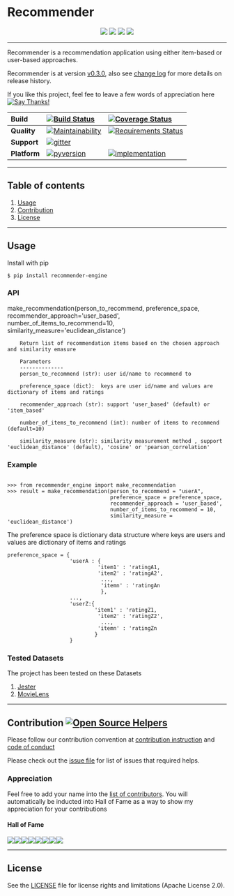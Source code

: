 # **Recommender**

<p align="center">
	<a href="https://pypi.org/project/recommender-engine/"><img src="https://img.shields.io/pypi/v/recommender-engine.svg"></a>
	<a href="https://pepy.tech/project/recommender-engine"><img src="https://pepy.tech/badge/recommender-engine"></a>
	<a href="https://github.com/tranlyvu/recommender"><img src="http://githubbadges.com/star.svg?user=tranlyvu&repo=recommender&style=default"></a>
    <a href="https://github.com/tranlyvu/recommender/fork"><img src="http://githubbadges.com/fork.svg?user=tranlyvu&repo=recommender&style=default"></a>
</p>

---

Recommender is a recommendation application using either item-based or user-based approaches.

Recommender is at version [v0.3.0](https://github.com/tranlyvu/recommender/releases), also see [change log](https://github.com/tranlyvu/recommender/blob/dev/CHANGELOG.md) for more details on release history.

If you like this project, feel fee to leave a few words of appreciation here [![Say Thanks!](https://img.shields.io/badge/Say%20Thanks-!-1EAEDB.svg)](https://saythanks.io/to/tranlyvu)

| Build | [![Build Status][3]][4] | [![Coverage Status][5]][6] |
| :--- | :--- | :---  |
| **Quality** | [![Maintainability][13]][14] | [![Requirements Status][19]][20] |
| **Support** | [![gitter][17]][18] |  |
| **Platform** | [![pyversion][25]][26] | [![implementation][27]][28] |

[3]: https://travis-ci.org/tranlyvu/recommender.svg?branch=dev
[4]: https://travis-ci.org/tranlyvu/recommender
[5]: https://coveralls.io/repos/github/tranlyvu/recommender/badge.svg?branch=dev
[6]: https://coveralls.io/github/tranlyvu/recommender?branch=dev
[13]: https://api.codeclimate.com/v1/badges/de05d6acb8cd3b11aa0c/maintainability
[14]: https://codeclimate.com/github/tranlyvu/recommender/maintainability
[19]: https://requires.io/github/tranlyvu/recommender/requirements.svg?branch=dev
[20]: https://requires.io/github/tranlyvu/recommender/requirements/?branch=dev
[17]: https://badges.gitter.im/gitterHQ/gitter.png
[18]: https://gitter.im/recommender-engine
[25]: https://img.shields.io/pypi/pyversions/recommender-engine.svg
[26]: https://pypi.org/project/recommender-engine/
[27]: https://img.shields.io/pypi/implementation/recommender-engine.svg
[28]: https://pypi.org/project/recommender-engine/

---
Table of contents
---

1. [Usage](#Usage)
2. [Contribution](#Contribution) 
4. [License](#License)

---
Usage
---

Install with pip

```
$ pip install recommender-engine
```

### API

make_recommendation(person_to_recommend, preference_space, recommender_approach='user_based', number_of_items_to_recommend=10, similarity_measure='euclidean_distance')

```	
	Return list of recommendation items based on the chosen approach and similarity emasure

	Parameters
	--------------
	person_to_recommend (str): user id/name to recommend to

	preference_space (dict):  keys are user id/name and values are dictionary of items and ratings

	recommender_approach (str): support 'user_based' (default) or 'item_based'

	number_of_items_to_recommend (int): number of items to recommend (default=10)

	similarity_measure (str): similarity measurement method , support 'euclidean_distance' (default), 'cosine' or 'pearson_correlation'
```

### Example

```

>>> from recommender_engine import make_recommendation
>>>	result = make_recommendation(person_to_recommend = "userA",
								 preference_space = preference_space,
								 recommender_approach = 'user_based',
								 number_of_items_to_recommend = 10,
								 similarity_measure = 'euclidean_distance')
```

The preference space is dictionary data structure where keys are users and values are dictionary of items and ratings

```
preference_space = {
					'userA : {
							 'item1' : 'ratingA1, 
							 'item2' : 'ratingA2',
							  ..., 
							  'itemn' : 'ratingAn
							  }, 
					..., 
					'userZ:{
							'item1' : 'ratingZ1,
							 'item2' : 'ratingZ2',
							  ...,
							 'itemn' : 'ratingZn
							}
				    }
```

### Tested Datasets

The project has been tested on these Datasets

1. [Jester](http://goldberg.berkeley.edu/jester-data)
2. [MovieLens](http://files.grouplens.org/datasets/movielens/)

---
Contribution [![Open Source Helpers][7]][8] 
---
[7]: https://www.codetriage.com/tranlyvu/recommender/badges/users.svg
[8]: https://www.codetriage.com/tranlyvu/recommender

Please follow our contribution convention at [contribution instruction](https://github.com/tranlyvu/recommender/blob/dev/CONTRIBUTING.md) and [code of conduct](https://github.com/tranlyvu/recommender/blob/dev/CODE-OF-CONDUCT.md)

Please check out the [issue file](https://github.com/tranlyvu/recommender/blob/dev/ISSUES.md) for list of issues that required helps.

### Appreciation

Feel free to add your name into the [list of contributors](https://github.com/tranlyvu/recommender/blob/dev/CONTRIBUTORS.md). You will automatically be inducted into Hall of Fame as a way to show my appreciation for your contributions

#### Hall of Fame

[![](https://sourcerer.io/fame/tranlyvu/tranlyvu/recommender/images/0)](https://sourcerer.io/fame/tranlyvu/tranlyvu/recommender/links/0)[![](https://sourcerer.io/fame/tranlyvu/tranlyvu/recommender/images/1)](https://sourcerer.io/fame/tranlyvu/tranlyvu/recommender/links/1)[![](https://sourcerer.io/fame/tranlyvu/tranlyvu/recommender/images/2)](https://sourcerer.io/fame/tranlyvu/tranlyvu/recommender/links/2)[![](https://sourcerer.io/fame/tranlyvu/tranlyvu/recommender/images/3)](https://sourcerer.io/fame/tranlyvu/tranlyvu/recommender/links/3)[![](https://sourcerer.io/fame/tranlyvu/tranlyvu/recommender/images/4)](https://sourcerer.io/fame/tranlyvu/tranlyvu/recommender/links/4)[![](https://sourcerer.io/fame/tranlyvu/tranlyvu/recommender/images/5)](https://sourcerer.io/fame/tranlyvu/tranlyvu/recommender/links/5)[![](https://sourcerer.io/fame/tranlyvu/tranlyvu/recommender/images/6)](https://sourcerer.io/fame/tranlyvu/tranlyvu/recommender/links/6)[![](https://sourcerer.io/fame/tranlyvu/tranlyvu/recommender/images/7)](https://sourcerer.io/fame/tranlyvu/tranlyvu/recommender/links/7)

---
License
---

See the [LICENSE](https://github.com/tranlyvu/recommender/blob/master/LICENSE) file for license rights and limitations (Apache License 2.0).


